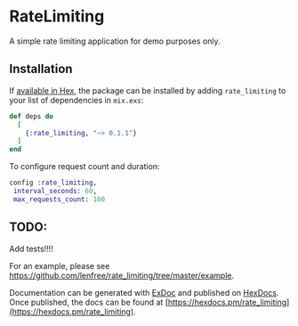 # RateLimiting

A simple rate limiting application for demo purposes only.

## Installation

If [available in Hex](https://hex.pm/docs/publish), the package can be installed
by adding `rate_limiting` to your list of dependencies in `mix.exs`:

```elixir
def deps do
  [
    {:rate_limiting, "~> 0.1.1"}
  ]
end
```

To configure request count and duration:
```elixir
config :rate_limiting,
 interval_seconds: 60,
 max_requests_count: 100 
```

## TODO:
Add tests!!!!

For an example, please see https://github.com/lenfree/rate_limiting/tree/master/example.

Documentation can be generated with [ExDoc](https://github.com/elixir-lang/ex_doc)
and published on [HexDocs](https://hexdocs.pm). Once published, the docs can
be found at [https://hexdocs.pm/rate_limiting](https://hexdocs.pm/rate_limiting).

